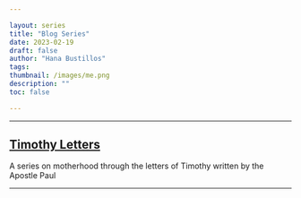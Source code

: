 ```yaml
---

layout: series
title: "Blog Series"
date: 2023-02-19
draft: false
author: "Hana Bustillos"
tags:
thumbnail: /images/me.png
description: ""
toc: false

---
```


---

##  [Timothy Letters](/tags/timothy-letters/) 

A series on motherhood through the letters of Timothy written by the Apostle Paul

---
